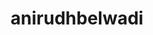 ---
title: anirudhbelwadi
github: https://github.com/anirudhbelwadi
mode: dark
transition: 3s
archetype:
  - Little Bit of Everything
---